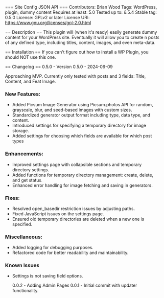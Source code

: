 === Site Config JSON API ===
Contributors: Brian Wood
Tags: WordPress, plugin, dummy content
Requires at least: 5.0
Tested up to: 6.5.4
Stable tag: 0.5.0
License: GPLv2 or later
License URI: https://www.gnu.org/licenses/gpl-2.0.html

== Description ==
This plugin will (when it's ready) easily generate dummy content for your WordPress site. Eventually
it will allow you to create n posts of any defined type, including titles, content, images, and even
meta-data.

== Installation ==
If you can't figure out how to install a WP Plugin, you should NOT use this one.

== Changelog ==
0.5.0 - Version 0.5.0 - 2024-06-09

Approaching MVP. Currently only tested with posts and 3 fields: Title, Content, and Feat Image.

### New Features:

- Added Picsum Image Generator using Picsum.photos API for random, grayscale, blur, and seed-based images with custom sizes.
- Standardized generator output format including type, data type, and content.
- Introduced settings for specifying a temporary directory for image storage.
- Added settings for choosing which fields are available for which post types

### Enhancements:

- Improved settings page with collapsible sections and temporary directory settings.
- Added functions for temporary directory management: create, delete, and get status.
- Enhanced error handling for image fetching and saving in generators.

### Fixes:

- Resolved open_basedir restriction issues by adjusting paths.
- Fixed JavaScript issues on the settings page.
- Ensured old temporary directories are deleted when a new one is specified.

### Miscellaneous:

- Added logging for debugging purposes.
- Refactored code for better readability and maintainability.

### Known Issues

- Settings is not saving field options.

  0.0.2 - Adding Admin Pages
  0.0.1 - Initial commit with updater functionality.
